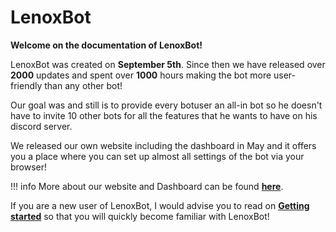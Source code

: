 # LenoxBot

**Welcome on the documentation of LenoxBot!**

LenoxBot was created on **September 5th**. Since then we have released over **2000** updates and spent over **1000** hours making the bot more user-friendly than any other bot!

Our goal was and still is to provide every botuser an all-in bot so he doesn't have to invite 10 other bots for all the features that he wants to have on his discord server.

We released our own website including the dashboard in May and it offers you a place where you can set up almost all settings of the bot via your browser!

!!! info
    More about our website and Dashboard can be found **[here](https://docs.lenoxbot.com/General%20FAQ/Website/dashboard/)**.

If you are a new user of LenoxBot, I would advise you to read on **[Getting started](https://docs.lenoxbot.com/gettingstarted/)** so that you will quickly become familiar with LenoxBot!

